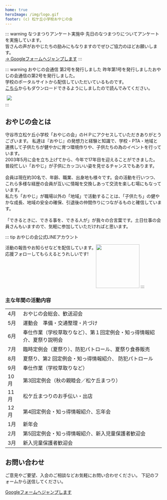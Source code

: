 ```yaml
---
home: true
heroImage: /img/logo.gif
footer: (c) 松ケ丘小学校おやじの会
---
```


::: warning なつまつりアンケート実施中
先日のなつまつりについてアンケートを実施しています。<br>
皆さんの声がおやじたちの励みにもなりますのでぜひご協力のほどお願いします。<br>
<a href="https://forms.gle/XWV5R7oZJFyMBRHi6" target="_blank">→ Googleフォームへジャンプします</a>
:::

::: warning おやじの会通信 第2号を発行しました
昨年第1号を発行しましたおやじの会通信の第2号を発行しました。<br>
学校のポータルサイトから配信していただいているものです。<br>
<a href="/docs/letter/from_oyaji_vol_2.pdf">こちら</a>からもダウンロードできるようにしましたので読んでみてください。<br>
<div style="max-width:40%; margin:5px;">
<a href="/docs/letter/from_oyaji_vol_2.pdf"><img src="/img/202208_oyaji_letter_v2.png"></a>
</div>
:::

## おやじの会とは

守谷市立松ケ丘小学校「おやじの会」のＨＰにアクセスしていただきありがとうございます。
私達は『おやじ』の発想力と経験と知識で、学校・PTA・地域と連携して子供たちが健やかに育つ環境作りや、子供たちの為のイベントを行っています。<br>
2003年5月に会を立ち上げてから、今年で17年目を迎えることができました。<br>
普段忙しい「おやじ」が子供にカッコいい姿を見せるチャンスでもあります。<br>
<br>
会員は現在約30名で、年齢、職業、出身地も様々です。会の活動を行いつつ、これら多様な経歴の会員が互いに情報を交換しあって交流を楽しむ場にもなっています。<br>
私たち「おやじ」が職場以外の「地域」で活動することは、「子供たち」の健やかな成長、地域の安全の確保、引退後の仲間作りにつながるものと確信しています。<br>
<br>
「できるときに、できる事を、できる人が」が我々の合言葉です。土日仕事の会員さんもいますので、気軽に参加していただければと思います。<br>

::: tip おやじの会公式LINEアカウント
<div style="float:left">
活動の報告やお知らせなどを配信しています。<br>
応援フォローしてもらえるとうれしいです!<br>
</div>
<img src="https://qr-official.line.me/sid/M/peq7849q.png?shortenUrl=true" width="140">
:::

### 主な年間の活動内容

|  |  |
|---|---|
|  4月 | おやじの会総会、歓送迎会 |
|  5月 | 運動会　準備・交通整理・片づけ　 |
|  6月 | 奉仕作業（学校草取りなど）、第１回定例会・知っ得情報紹介、夏祭り説明会 |
|  7月 | 臨時定例会（夏祭り）、防犯パトロール、夏祭り食券販売 |
|  8月 | 夏祭り、第2 回定例会・知っ得情報紹介、 防犯パトロール |
|  9月 | 奉仕作業（学校草取りなど） |
| 10月 | 第3回定例会（秋の親睦会／松ケ丘まつり） |
| 11月 | 松ケ丘まつりのお手伝い・出店 |
| 12月 | 第4回定例会・知っ得情報紹介、忘年会 |
|  1月 | 新年会 |
|  2月 | 第5回定例会・知っ得情報紹介、新入児童保護者歓迎会 |
|  3月 | 新入児童保護者歓迎会 |

## お問い合わせ
ご意見やご要望、入会のご相談などお気軽にお問い合わせください。
下記のフォームから送信してください。

[Googleフォームへジャンプします](https://forms.gle/SRHpkVtxykxSA6989)
